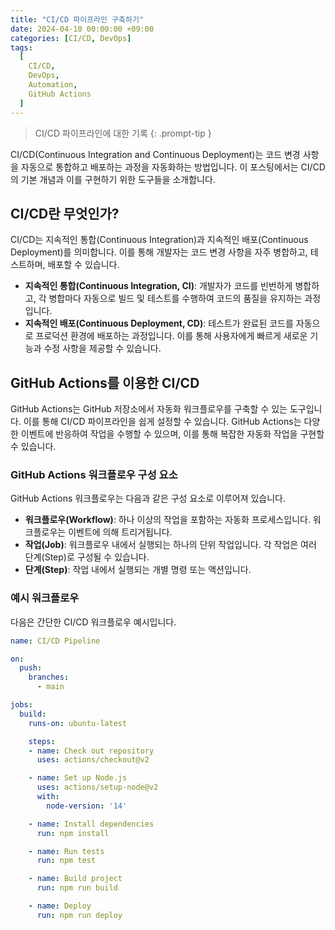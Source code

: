 ```yaml
---
title: "CI/CD 파이프라인 구축하기"
date: 2024-04-10 00:00:00 +09:00
categories: [CI/CD, DevOps]
tags:
  [
    CI/CD,
    DevOps,
    Automation,
    GitHub Actions
  ]
---
```


> CI/CD 파이프라인에 대한 기록
{: .prompt-tip }

 CI/CD(Continuous Integration and Continuous Deployment)는 코드 변경 사항을 자동으로 통합하고 배포하는 과정을 자동화하는 방법입니다. 이 포스팅에서는 CI/CD의 기본 개념과 이를 구현하기 위한 도구들을 소개합니다.

## CI/CD란 무엇인가?

 CI/CD는 지속적인 통합(Continuous Integration)과 지속적인 배포(Continuous Deployment)를 의미합니다. 이를 통해 개발자는 코드 변경 사항을 자주 병합하고, 테스트하며, 배포할 수 있습니다.

- **지속적인 통합(Continuous Integration, CI)**: 개발자가 코드를 빈번하게 병합하고, 각 병합마다 자동으로 빌드 및 테스트를 수행하여 코드의 품질을 유지하는 과정입니다.
- **지속적인 배포(Continuous Deployment, CD)**: 테스트가 완료된 코드를 자동으로 프로덕션 환경에 배포하는 과정입니다. 이를 통해 사용자에게 빠르게 새로운 기능과 수정 사항을 제공할 수 있습니다.

## GitHub Actions를 이용한 CI/CD

 GitHub Actions는 GitHub 저장소에서 자동화 워크플로우를 구축할 수 있는 도구입니다. 이를 통해 CI/CD 파이프라인을 쉽게 설정할 수 있습니다. GitHub Actions는 다양한 이벤트에 반응하여 작업을 수행할 수 있으며, 이를 통해 복잡한 자동화 작업을 구현할 수 있습니다.

### GitHub Actions 워크플로우 구성 요소

 GitHub Actions 워크플로우는 다음과 같은 구성 요소로 이루어져 있습니다.
- **워크플로우(Workflow)**: 하나 이상의 작업을 포함하는 자동화 프로세스입니다. 워크플로우는 이벤트에 의해 트리거됩니다.
- **작업(Job)**: 워크플로우 내에서 실행되는 하나의 단위 작업입니다. 각 작업은 여러 단계(Step)로 구성될 수 있습니다.
- **단계(Step)**: 작업 내에서 실행되는 개별 명령 또는 액션입니다.

### 예시 워크플로우

 다음은 간단한 CI/CD 워크플로우 예시입니다.

```yaml
name: CI/CD Pipeline

on:
  push:
    branches:
      - main

jobs:
  build:
    runs-on: ubuntu-latest

    steps:
    - name: Check out repository
      uses: actions/checkout@v2

    - name: Set up Node.js
      uses: actions/setup-node@v2
      with:
        node-version: '14'

    - name: Install dependencies
      run: npm install

    - name: Run tests
      run: npm test

    - name: Build project
      run: npm run build

    - name: Deploy
      run: npm run deploy
```